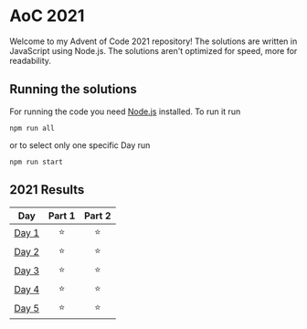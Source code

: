 # AoC 2021

Welcome to my Advent of Code 2021 repository! The solutions are written in JavaScript using Node.js. The solutions aren't optimized for speed, more for readability.

## Running the solutions
For running the code you need [Node.js](https://nodejs.org/en/) installed.
To run it run 

 ```
 npm run all
 ```

or to select only one specific Day run 

 ```
 npm run start
 ```

<!--- advent_readme_stars table --->
## 2021 Results

| Day | Part 1 | Part 2 |
| :---: | :---: | :---: |
| [Day 1](https://adventofcode.com/2021/day/1) | ⭐ | ⭐ |
| [Day 2](https://adventofcode.com/2021/day/2) | ⭐ | ⭐ |
| [Day 3](https://adventofcode.com/2021/day/3) | ⭐ | ⭐ |
| [Day 4](https://adventofcode.com/2021/day/4) | ⭐ | ⭐ |
| [Day 5](https://adventofcode.com/2021/day/5) | ⭐ | ⭐ |
<!--- advent_readme_stars table --->
